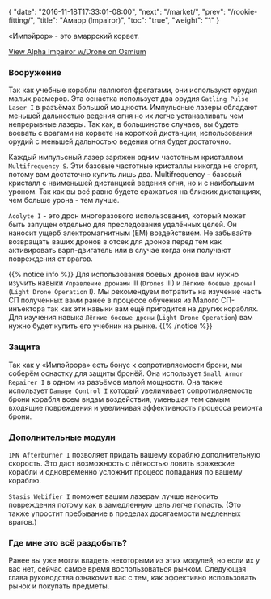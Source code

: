 {
  "date": "2016-11-18T17:33:01-08:00",
  "next": "/market/",
  "prev": "/rookie-fitting/",
  "title": "Амарр (Impairor)",
  "toc": "true",
  "weight": "1"
}

«Импэйрор» - это амаррский корвет.

<object type="image/svg+xml" data="https://o.smium.org/api/convert/119443/svg/119443-alpha-impairor-wdrone.svg?privatetoken=9063189616642752512"><a href="https://o.smium.org/loadout/private/119443/9063189616642752512">View Alpha Impairor w/Drone on Osmium</a></object>

### Вооружение

Так как учебные корабли являются фрегатами, они используют орудия малых размеров.
Эта оснастка использует два орудия `Gatling Pulse Laser I` в разъёмах большой мощности.
Импульсные лазеры обладают меньшей дальностью ведения огня но их легче устанавливать чем непрерывные лазеры.
Так как, в большинстве случаев, вы будете воевать с врагами на корвете на короткой дистанции,
использования орудий с меньшей дальностью ведения огня будет достаточно.

Каждый импульсный лазер заряжен одним частотным кристаллом `Multifrequency S`.
Эти базовые частотные кристаллы никогда не сгорят, потому вам достаточно купить лишь два.
Multifrequency - базовый кристалл с наименьшей дистанцией ведения огня, но и с наибольшим уроном.
Так как вы всё равно будете сражаться на близких дистанциях, чем больше урона - тем лучше.

`Acolyte I` - это дрон многоразового использования, который может быть запущен отдельно для преследования удалённых целей.
Он наносит ущерб электромагнитным (EM) воздействием. Не забывайте возвращать ваших дронов в отсек для дронов
перед тем как активировать варп-двигатель или в случае когда они получают повреждения от врагов.

{{% notice info %}}
Для использования боевых дронов вам нужно изучить навыки `Управление дронами` III (`Drones` III) и `Лёгкие боевые дроны` I (`Light Drone Operation` I).
Мы рекомендуем потратить на изучение часть СП полученных вами ранее в процессе обучения из Малого СП-инъектора
так как эти навыки вам ещё пригодится на других кораблях.
Для изучения навыка `Лёгкие боевые дроны` (`Light Drone Operation`) вам нужно будет купить его учебник на рынке.
{{% /notice %}}

### Защита

Так как у «Импэйрора» есть бонус к сопротивляемости брони, мы соберём оснастку для защиты бронёй.
Она использует `Small Armor Repairer I` в одном из разъёмов малой мощности. Она также использует 
`Damage Control I` который увеличивает сопротивляемость брони корабля всем видам воздействия, уменьшая 
тем самым входящие повреждения и увеличивая эффективность процесса ремонта брони.


### Дополнительные модули

`1MN Afterburner I` позволяет придать вашему кораблю дополнительную скорость. 
Это даст возможность с лёгкостью ловить вражеские корабли и одновременно усложнит процесс попадания по вашему кораблю.

`Stasis Webifier I` поможет вашим лазерам лучше наносить повреждения потому как 
в замедленную цель легче попасть. (Это также упростит пребывание в пределах досягаемости медленных врагов.)

### Где мне это всё раздобыть?

Ранее вы уже могли владеть некоторыми из этих модулей, но если их у вас нет, сейчас самое время воспользоваться рынком. 
Следующая глава руководства ознакомит вас с тем, как эффективно использовать рынок и покупать предметы.
